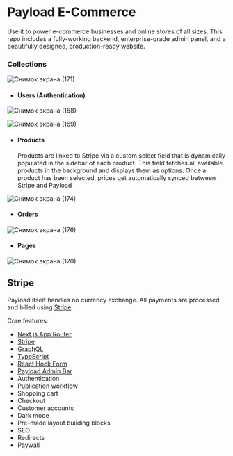 # Payload E-Commerce
Use it to power e-commerce businesses and online stores of all sizes. 
This repo includes a fully-working backend, enterprise-grade admin panel, and a beautifully designed, production-ready website.

### Collections

![Снимок экрана (171)](https://github.com/magistrkim/e-commerce/assets/115700340/8151ec92-194a-4ffd-b4c4-ad9144a37dc5)


- #### Users (Authentication)

![Снимок экрана (168)](https://github.com/magistrkim/e-commerce/assets/115700340/aa9b636b-e8de-4afc-8d40-5f9425f1fe69)

![Снимок экрана (169)](https://github.com/magistrkim/e-commerce/assets/115700340/c5a36927-1075-4cc4-a726-313023c18b3d)


- #### Products
  Products are linked to Stripe via a custom select field that is dynamically populated in the sidebar of each product.
  This field fetches all available products in the background and displays them as options.
  Once a product has been selected, prices get automatically synced between Stripe and Payload 

![Снимок экрана (174)](https://github.com/magistrkim/e-commerce/assets/115700340/540574d3-e65b-4109-810e-68427bff2758)


- #### Orders

![Снимок экрана (176)](https://github.com/magistrkim/e-commerce/assets/115700340/d6e4923d-9dfc-4219-84dc-4bf98dedcd52)


- #### Pages

![Снимок экрана (170)](https://github.com/magistrkim/e-commerce/assets/115700340/4003bd4c-c611-4b76-948c-9f12bdbedf41)


## Stripe

Payload itself handles no currency exchange. All payments are processed and billed using [Stripe](https://stripe.com).

Core features:
- [Next.js App Router](https://nextjs.org)
- [Stripe](https://stripe.com)
- [GraphQL](https://graphql.org)
- [TypeScript](https://www.typescriptlang.org)
- [React Hook Form](https://react-hook-form.com)
- [Payload Admin Bar](https://github.com/payloadcms/payload-admin-bar)
- Authentication
- Publication workflow
- Shopping cart
- Checkout
- Customer accounts
- Dark mode
- Pre-made layout building blocks
- SEO
- Redirects
- Paywall





